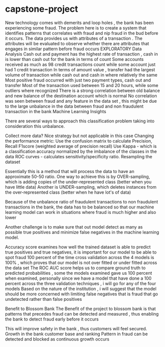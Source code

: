 # capstone-project
New technology comes with demerits and loop holes , the bank has been experiencing some fraud. The problem here is to create a system that identifies patterns that correlates with fraud and nip fraud  in the bud before it occurs. The data provides us with attributes of a transaction . The attributes will be evaluated to observe whether there are attributes that engages in similar pattern before fraud  occurs
EXPLORATORY Data Analysis
Cash out and payment has the highest rate of transaction , cash in is lower than cash out for the bank in terms of count 
Some accounts received as much as 98 credit  transactions count while some account just had 1 credit transaction
In terms of amount value , transfer had the largest volume of transaction while cash out and cash in where relatively the same 
Most positive fraud occurred with just two payment types, cash out and transfer
Most of the transaction used between 15 and 20 hours, while some outliers where recognized
There is a strong correlation between old balance   and new balance of the destination account  which is normal
 No correlation was seen between fraud and any feature in the data set , this might be due to the large unbalance in the data between fraud and non fraudulent transaction in the bank
Machine Learning Insights

There are several ways to approach this classification problem taking into consideration this unbalance.

Collect more data? Nice strategy but not applicable in this case
Changing the performance metric:
Use the confusion matrix to calculate Precision, Recall
F1score (weighted average of precision recall)
Use Kappa - which is a classification accuracy normalized by the imbalance of the classes in the data
ROC curves - calculates sensitivity/specificity ratio.
Resampling the dataset

Essentially this is a method that will process the data to have an approximate 50-50 ratio.
One way to achieve this is by OVER-sampling, which is adding copies of the under-represented class (better when you have little data)
Another is UNDER-sampling, which deletes instances from the over-represented class (better when he have lot's of data)


Because of the unbalance ratio of fraudulent transactions to non fraudulent transactions in the bank, the data has to be balanced so that our machine learning model can work in situations where  fraud is much higher and also lower 

Another challenge is to make sure that out model detect as many as possible true positives and minimize false negatives in the machine learning model.

Accuracy score examines how well the trained dataset is able to predict true positives and true negatives, it is important for our model to be able to spot fraud 100 percent of the time
cross validation across the 4 models is 100% , which proves that our model is not over fitted or under fitted across the data set
The ROC AUC score helps us to compare ground truth to predicted probabilities , some the models examined gave us 100 percent when examined, personally since we have a model that have done a 100 percent across the three validation techniques , i will go for any of the four models
Based on the nature of the institution , i will suggest that the model should be more concerned with limiting false negatives that is fraud that go undetected rather than false positives

Benefit to Blossom Bank
The Benefit of the project to blossom bank is that patterns that precedes fraud can be detected and measured  , thus enabling the bank to detect fraud early before it occurs

This will improve safety in the bank , thus customers will feel secured.
Growth in the bank customer base and ranking
Pattern in fraud can be detected and blocked as continuous growth occurs 



